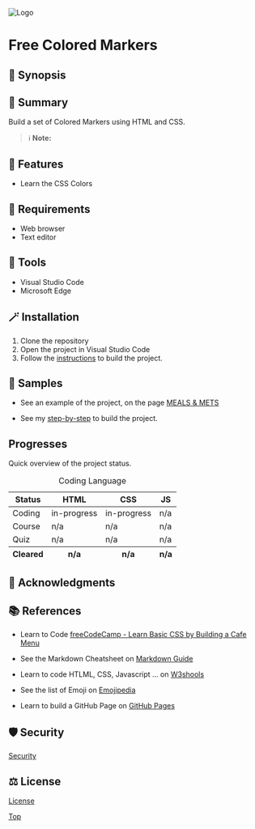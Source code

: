 ![Logo](banner.png)


#  Free Colored Markers

## 💭 Synopsis

 

## 📝 Summary

 Build a set of Colored Markers using HTML and CSS.


> ℹ️ **Note:**  

## 🧩 Features

- Learn the  CSS Colors  


## 🔧 Requirements

- Web browser
- Text editor

## 🧰 Tools

- Visual Studio Code
- Microsoft Edge

## 🪄 Installation

1. Clone the repository
2. Open the project in Visual Studio Code
3. Follow the [instructions](https://www.freecodecamp.org/learn/2022/responsive-web-design/learn-basic-css-by-building-a-cafe-menu "From the Front-End Developer Roadmap") to build the project.

## 🧪 Samples

- See an example of the project, on the page [MEALS & METS](https://mealsnmets.netlify.app)

- See my [step-by-step](https://github.com/egiberne/free-menu-app/blob/4912cbf5d5b6a0ba8992e82ce7fe9c4cd5919888/src/STEP_BY_STEP.md) to build the project.

## Progresses

Quick overview of the project status.
<table>
    <caption> Coding Language </caption>
    <thead>
         <tr><th>Status</th><th>HTML</th><th>CSS</th><th>JS </th></tr>
    </thead>
    <tbody>
        <tr><td>Coding</td><td>in-progress</td><td>in-progress</td><td>n/a</td></tr>
        <tr><td>Course</td><td>n/a</td><td>n/a</td><td>n/a</td></tr>
        <tr><td>Quiz</td><td>n/a</td><td>n/a</td><td>n/a</td></tr>
    </tbody>
    <tfoot>
        <tr><th>Cleared</th><th>n/a</th><th>n/a</th><th>n/a</th></tr>
    </tfoot>
</table>

## 🤝 Acknowledgments

## 📚 References

- Learn to Code [freeCodeCamp - Learn Basic CSS by Building a Cafe Menu ](https://www.freecodecamp.org/learn/2022/responsive-web-design/learn-basic-css-by-building-a-cafe-menu "From the Front-End Developer Roadmap")

- See the Markdown Cheatsheet on [Markdown Guide](www.markdownguide.org "Reference website about Markdown Language.")

- Learn to code HTLML, CSS, Javascript ... on [W3shools](www.w3schools.com "World's largest web developer site.")

- See the list of Emoji on [Emojipedia](http://www.emojipedia.org "Emoji reference site.") 

- Learn to build a GitHub Page on [GitHub Pages](https://tomcam.github.io/least-github-pages/ "The Least You Need to Know About GitHub Pages")

## 🛡️ Security
[Security](SECURITY)

## ⚖️ License

[License](LICENSE)

<a href="#">Top</a>